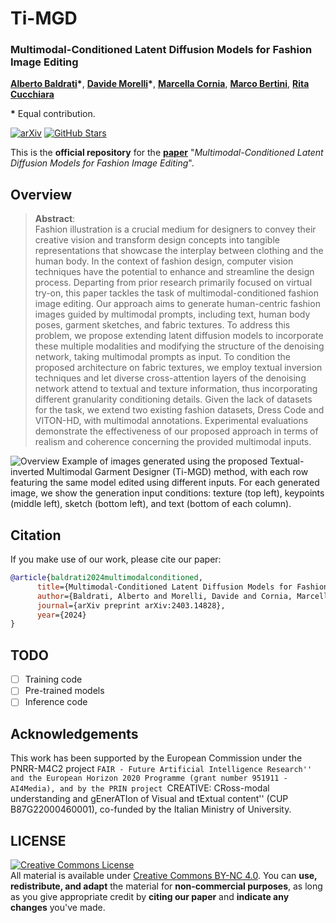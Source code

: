 # Ti-MGD
### Multimodal-Conditioned Latent Diffusion Models for Fashion Image Editing
[**Alberto Baldrati**](https://scholar.google.com/citations?hl=en&user=I1jaZecAAAAJ)**\***,
[**Davide Morelli**](https://scholar.google.com/citations?user=UJ4D3rYAAAAJ&hl=en)**\***,
[**Marcella Cornia**](https://scholar.google.com/citations?hl=en&user=DzgmSJEAAAAJ),
[**Marco Bertini**](https://scholar.google.com/citations?user=SBm9ZpYAAAAJ&hl=en),
[**Rita Cucchiara**](https://scholar.google.com/citations?hl=en&user=OM3sZEoAAAAJ)

**\*** Equal contribution.

[![arXiv](https://img.shields.io/badge/arXiv-Paper-<COLOR>.svg)](https://arxiv.org/abs/2403.14828)
[![GitHub Stars](https://img.shields.io/github/stars/aimagelab/Ti-MGD?style=social)](https://github.com/aimagelab/Ti-MGD)

This is the **official repository** for the [**paper**](https://arxiv.org/abs/2403.14828) "*Multimodal-Conditioned Latent Diffusion Models for Fashion Image Editing*".

## Overview

>**Abstract**: <br>
> Fashion illustration is a crucial medium for designers to convey their creative vision and transform design concepts into tangible representations that showcase the interplay between clothing and the human body. In the context of fashion design, computer vision techniques have the potential to enhance and streamline the design process. Departing from prior research primarily focused on virtual try-on, this paper tackles the task of multimodal-conditioned fashion image editing. Our approach aims to generate human-centric fashion images guided by multimodal prompts, including text, human body poses, garment sketches, and fabric textures. To address this problem, we propose extending latent diffusion models to incorporate these multiple modalities and modifying the structure of the denoising network, taking multimodal prompts as input. To condition the proposed architecture on fabric textures, we employ textual inversion techniques and let diverse cross-attention layers of the denoising network attend to textual and texture information, thus incorporating different granularity conditioning details. Given the lack of datasets for the task, we extend two existing fashion datasets, Dress Code and VITON-HD, with multimodal annotations.
Experimental evaluations demonstrate the effectiveness of our proposed approach in terms of realism and coherence concerning the provided multimodal inputs.


![](assets/banner.svg "Overview")
Example of images generated using the proposed Textual-inverted Multimodal Garment Designer (Ti-MGD) method, with each row featuring the same model edited using different inputs. For each generated image, we show the generation input conditions: texture (top left), keypoints (middle left), sketch (bottom left), and text (bottom of each column).


## Citation
If you make use of our work, please cite our paper:

```bibtex
@article{baldrati2024multimodalconditioned,
      title={Multimodal-Conditioned Latent Diffusion Models for Fashion Image Editing},
      author={Baldrati, Alberto and Morelli, Davide and Cornia, Marcella and Bertini, Marco and Cucchiara, Rita},
      journal={arXiv preprint arXiv:2403.14828},
      year={2024}
}
```

## TODO
- [ ] Training code
- [ ] Pre-trained models
- [ ] Inference code

## Acknowledgements
This work has been supported by the European Commission under the PNRR-M4C2 project ``FAIR - Future Artificial Intelligence Research'' and the European Horizon 2020 Programme (grant number 951911 - AI4Media), and by the PRIN project ``CREATIVE: CRoss-modal understanding and gEnerATIon of Visual and tExtual content'' (CUP B87G22000460001), co-funded by the Italian Ministry of University.

## LICENSE
<a rel="license" href="http://creativecommons.org/licenses/by-nc/4.0/"><img alt="Creative Commons License" style="border-width:0" src="https://i.creativecommons.org/l/by-nc/4.0/88x31.png" /></a><br />All material is available under [Creative Commons BY-NC 4.0](https://creativecommons.org/licenses/by-nc/4.0/). You can **use, redistribute, and adapt** the material for **non-commercial purposes**, as long as you give appropriate credit by **citing our paper** and **indicate any changes** you've made.
